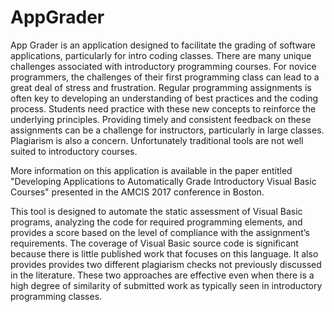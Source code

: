 # AppGrader

App Grader is an application designed to facilitate the grading of software applications, particularly for intro coding classes. There are many unique challenges associated with introductory programming courses. For novice programmers, the challenges of their first programming class can lead to a great deal of stress and frustration. Regular programming assignments is often key to developing an understanding of best practices and the coding process. Students need practice with these new concepts to reinforce the underlying principles. Providing timely and consistent feedback on these assignments can be a challenge for instructors, particularly in large classes. Plagiarism is also a concern. Unfortunately traditional tools are not well suited to introductory courses.

More information on this application is available in the paper entitled "Developing Applications to Automatically Grade Introductory Visual Basic Courses" presented in the AMCIS 2017 conference in Boston.

This tool is designed to automate the static assessment of Visual Basic programs, analyzing the code for required programming elements, and provides a score based on the level of compliance with the assignment’s requirements. The coverage of Visual Basic source code is significant because there is little published work that focuses on this language. It also provides provides two different plagiarism checks not previously discussed in the literature. These two approaches are effective even when there is a high degree of similarity of submitted work as typically seen in introductory programming classes. 

